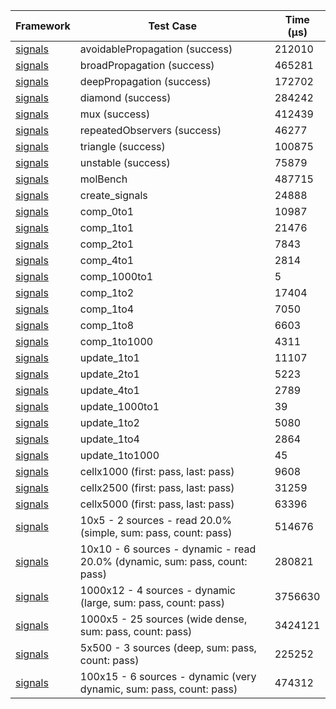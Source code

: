 | Framework | Test Case | Time (μs) |
| --- | --- | --- |
| [signals](https://github.com/rodydavis/signals.dart) | avoidablePropagation (success) | 212010 |
| [signals](https://github.com/rodydavis/signals.dart) | broadPropagation (success) | 465281 |
| [signals](https://github.com/rodydavis/signals.dart) | deepPropagation (success) | 172702 |
| [signals](https://github.com/rodydavis/signals.dart) | diamond (success) | 284242 |
| [signals](https://github.com/rodydavis/signals.dart) | mux (success) | 412439 |
| [signals](https://github.com/rodydavis/signals.dart) | repeatedObservers (success) | 46277 |
| [signals](https://github.com/rodydavis/signals.dart) | triangle (success) | 100875 |
| [signals](https://github.com/rodydavis/signals.dart) | unstable (success) | 75879 |
| [signals](https://github.com/rodydavis/signals.dart) | molBench | 487715 |
| [signals](https://github.com/rodydavis/signals.dart) | create_signals | 24888 |
| [signals](https://github.com/rodydavis/signals.dart) | comp_0to1 | 10987 |
| [signals](https://github.com/rodydavis/signals.dart) | comp_1to1 | 21476 |
| [signals](https://github.com/rodydavis/signals.dart) | comp_2to1 | 7843 |
| [signals](https://github.com/rodydavis/signals.dart) | comp_4to1 | 2814 |
| [signals](https://github.com/rodydavis/signals.dart) | comp_1000to1 | 5 |
| [signals](https://github.com/rodydavis/signals.dart) | comp_1to2 | 17404 |
| [signals](https://github.com/rodydavis/signals.dart) | comp_1to4 | 7050 |
| [signals](https://github.com/rodydavis/signals.dart) | comp_1to8 | 6603 |
| [signals](https://github.com/rodydavis/signals.dart) | comp_1to1000 | 4311 |
| [signals](https://github.com/rodydavis/signals.dart) | update_1to1 | 11107 |
| [signals](https://github.com/rodydavis/signals.dart) | update_2to1 | 5223 |
| [signals](https://github.com/rodydavis/signals.dart) | update_4to1 | 2789 |
| [signals](https://github.com/rodydavis/signals.dart) | update_1000to1 | 39 |
| [signals](https://github.com/rodydavis/signals.dart) | update_1to2 | 5080 |
| [signals](https://github.com/rodydavis/signals.dart) | update_1to4 | 2864 |
| [signals](https://github.com/rodydavis/signals.dart) | update_1to1000 | 45 |
| [signals](https://github.com/rodydavis/signals.dart) | cellx1000 (first: pass, last: pass) | 9608 |
| [signals](https://github.com/rodydavis/signals.dart) | cellx2500 (first: pass, last: pass) | 31259 |
| [signals](https://github.com/rodydavis/signals.dart) | cellx5000 (first: pass, last: pass) | 63396 |
| [signals](https://github.com/rodydavis/signals.dart) | 10x5 - 2 sources - read 20.0% (simple, sum: pass, count: pass) | 514676 |
| [signals](https://github.com/rodydavis/signals.dart) | 10x10 - 6 sources - dynamic - read 20.0% (dynamic, sum: pass, count: pass) | 280821 |
| [signals](https://github.com/rodydavis/signals.dart) | 1000x12 - 4 sources - dynamic (large, sum: pass, count: pass) | 3756630 |
| [signals](https://github.com/rodydavis/signals.dart) | 1000x5 - 25 sources (wide dense, sum: pass, count: pass) | 3424121 |
| [signals](https://github.com/rodydavis/signals.dart) | 5x500 - 3 sources (deep, sum: pass, count: pass) | 225252 |
| [signals](https://github.com/rodydavis/signals.dart) | 100x15 - 6 sources - dynamic (very dynamic, sum: pass, count: pass) | 474312 |
